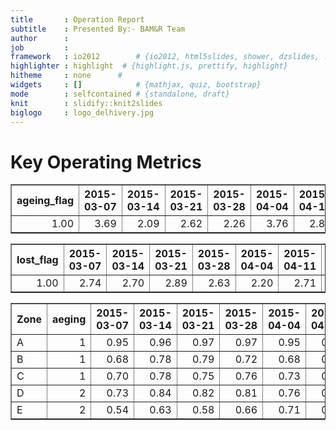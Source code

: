 ```yaml
---
title       : Operation Report
subtitle    : Presented By:- BAM&R Team
author      :
job         : 
framework   : io2012        # {io2012, html5slides, shower, dzslides, ...}
highlighter : highlight  # {highlight.js, prettify, highlight}
hitheme     : none      # 
widgets     : []            # {mathjax, quiz, bootstrap}
mode        : selfcontained # {standalone, draft}
knit        : slidify::knit2slides
biglogo     : logo_delhivery.jpg
---
```










# Key Operating Metrics


<!-- html table generated in R 3.1.3 by xtable 1.7-4 package -->
<!-- Thu Apr 23 12:28:52 2015 -->
<table border=1>
<tr> <th> ageing_flag </th> <th> 2015-03-07 </th> <th> 2015-03-14 </th> <th> 2015-03-21 </th> <th> 2015-03-28 </th> <th> 2015-04-04 </th> <th> 2015-04-11 </th> <th> 2015-04-18 </th>  </tr>
  <tr> <td align="right"> 1.00 </td> <td align="right"> 3.69 </td> <td align="right"> 2.09 </td> <td align="right"> 2.62 </td> <td align="right"> 2.26 </td> <td align="right"> 3.76 </td> <td align="right"> 2.86 </td> <td align="right"> 2.68 </td> </tr>
   </table>

<!-- html table generated in R 3.1.3 by xtable 1.7-4 package -->
<!-- Thu Apr 23 12:28:52 2015 -->
<table border=1>
<tr> <th> lost_flag </th> <th> 2015-03-07 </th> <th> 2015-03-14 </th> <th> 2015-03-21 </th> <th> 2015-03-28 </th> <th> 2015-04-04 </th> <th> 2015-04-11 </th> <th> 2015-04-18 </th>  </tr>
  <tr> <td align="right"> 1.00 </td> <td align="right"> 2.74 </td> <td align="right"> 2.70 </td> <td align="right"> 2.89 </td> <td align="right"> 2.63 </td> <td align="right"> 2.20 </td> <td align="right"> 2.71 </td> <td align="right"> 3.29 </td> </tr>
   </table>

<!-- html table generated in R 3.1.3 by xtable 1.7-4 package -->
<!-- Thu Apr 23 12:28:52 2015 -->
<table border=1>
<tr> <th> Zone </th> <th> aeging </th> <th> 2015-03-07 </th> <th> 2015-03-14 </th> <th> 2015-03-21 </th> <th> 2015-03-28 </th> <th> 2015-04-04 </th> <th> 2015-04-11 </th> <th> 2015-04-18 </th>  </tr>
  <tr> <td> A </td> <td align="right">   1 </td> <td align="right"> 0.95 </td> <td align="right"> 0.96 </td> <td align="right"> 0.97 </td> <td align="right"> 0.97 </td> <td align="right"> 0.95 </td> <td align="right"> 0.96 </td> <td align="right"> 0.95 </td> </tr>
  <tr> <td> B </td> <td align="right">   1 </td> <td align="right"> 0.68 </td> <td align="right"> 0.78 </td> <td align="right"> 0.79 </td> <td align="right"> 0.72 </td> <td align="right"> 0.68 </td> <td align="right"> 0.67 </td> <td align="right"> 0.63 </td> </tr>
  <tr> <td> C </td> <td align="right">   1 </td> <td align="right"> 0.70 </td> <td align="right"> 0.78 </td> <td align="right"> 0.75 </td> <td align="right"> 0.76 </td> <td align="right"> 0.73 </td> <td align="right"> 0.74 </td> <td align="right"> 0.71 </td> </tr>
  <tr> <td> D </td> <td align="right">   2 </td> <td align="right"> 0.73 </td> <td align="right"> 0.84 </td> <td align="right"> 0.82 </td> <td align="right"> 0.81 </td> <td align="right"> 0.76 </td> <td align="right"> 0.76 </td> <td align="right"> 0.79 </td> </tr>
  <tr> <td> E </td> <td align="right">   2 </td> <td align="right"> 0.54 </td> <td align="right"> 0.63 </td> <td align="right"> 0.58 </td> <td align="right"> 0.66 </td> <td align="right"> 0.71 </td> <td align="right"> 0.74 </td> <td align="right"> 0.66 </td> </tr>
   </table>



